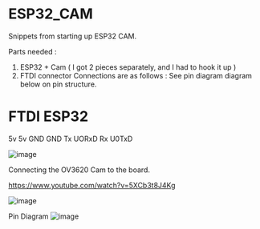 # ESP32_CAM
Snippets from starting up ESP32 CAM. 

Parts needed :

1. ESP32 + Cam  ( I got 2 pieces separately, and I had to hook it up )
2. FTDI connector
Connections are as follows : See pin diagram diagram below on pin structure.

FTDI    ESP32
============
5v        5v
GND       GND
Tx        UORxD
Rx        U0TxD

![image](https://user-images.githubusercontent.com/14288989/133599732-61434002-5f70-427c-95b9-61a043aa9bf2.png)


Connecting the OV3620 Cam to the board.

https://www.youtube.com/watch?v=5XCb3t8J4Kg

![image](https://user-images.githubusercontent.com/14288989/133598895-ceae517a-40ea-4b57-8def-ae37d618876f.png)


Pin Diagram
![image](https://user-images.githubusercontent.com/14288989/133598973-7c7e27a0-d585-40b1-b855-559185748d6e.png)
